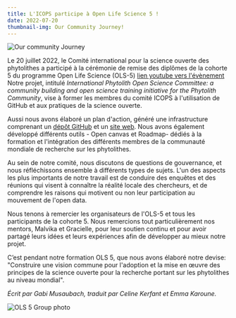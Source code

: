 ```yaml
---
title: L'ICOPS participe à Open Life Science 5 !
date: 2022-07-20
thumbnail-img: Our Community Journey!
---
```





<!--more-->

![Our community Journey](comm-journey.jpg)

Le 20 juillet 2022, le Comité international pour la science ouverte des phytolithes 
a participé à la cérémonie de remise des diplômes de la cohorte 5 du programme Open 
Life Science (OLS-5) [lien youtube vers l'évènement](https://www.youtube.com/watch?v=9XMGsmekddM)
Notre projet, intitulé *International Phytolith Open Science Committee: a community building and 
open science training initiative for the Phytolith Community*, vise à former les membres du comité 
ICOPS à l'utilisation de GitHub et aux pratiques de la science ouverte. 

Aussi nous avons élaboré un plan d'action, généré une infrastructure comprenant un 
[dépôt GitHub](https://github.com/open-phytoliths) et un [site web](open-phytoliths.netlify.app). 
Nous avons également développé différents outils - Open canvas et Roadmap- dédiés à la formation et 
l'intégration des différents membres de la communauté mondiale de recherche sur les phytolithes.

Au sein de notre comité, nous discutons de questions de gouvernance, et nous réfléchissons ensemble 
à différents types de sujets. L'un des aspects les plus importants de notre travail est de conduire 
des enquêtes et des réunions qui visent à connaître la réalité locale des chercheurs, et de comprendre 
les raisons qui motivent ou non leur participation au mouvement de l'open data.

Nous tenons à remercier les organisateurs de l'OLS-5 et tous les participants de la cohorte 5. Nous 
remercions tout particulièrement nos mentors, Malvika et Gracielle, pour leur soutien continu et pour 
avoir partagé leurs idées et leurs expériences afin de développer au mieux notre projet.

C’est pendant notre formation OLS 5, que nous avons élaboré notre devise: 
"Construire une vision commune pour l'adoption et la mise en œuvre des principes de la science ouverte 
pour la recherche portant sur les phytolithes au niveau mondial". 

*Écrit par Gabi Musaubach, traduit par Celine Kerfant et Emma Karoune.*

<!--more-->

![OLS 5 Group photo](OLS-5-pic.png)



